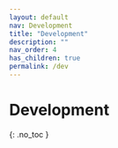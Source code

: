 ```yaml
---
layout: default
nav: Development
title: "Development"
description: ""
nav_order: 4
has_children: true
permalink: /dev
---
```


# Development
{: .no_toc }
